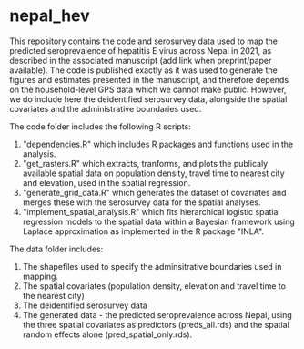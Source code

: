 # nepal_hev
This repository contains the code and serosurvey data used to map the predicted seroprevalence of hepatitis E virus across Nepal in 2021, as described in the associated manuscript (add link when preprint/paper available). The code is published exactly as it was used to generate the figures and estimates presented in the manuscript, and therefore depends on the household-level GPS data which we cannot make public. However, we do include here the deidentified serosurvey data, alongside the spatial covariates and the administrative boundaries used.

The code folder includes the following R scripts:
1. "dependencies.R" which includes R packages and functions used in the analysis.
2. "get_rasters.R" which extracts, tranforms, and plots the publicaly available spatial data on population density, travel time to nearest city and elevation, used in the spatial regression.
3. "generate_grid_data.R" which generates the dataset of covariates and merges these with the serosurvey data for the spatial analyses.
4. "implement_spatial_analysis.R" which fits hierarchical logistic spatial regression models to the spatial data within a Bayesian framework using Laplace approximation as implemented in the R package "INLA".

The data folder includes:
1. The shapefiles used to specify the adminsitrative boundaries used in mapping.
2. The spatial covariates (population density, elevation and travel time to the nearest city)
3. The deidentified serosurvey data
4. The generated data - the predicted seroprevalence across Nepal, using the three spatial covariates as predictors (preds_all.rds) and the spatial random effects alone (pred_spatial_only.rds).
